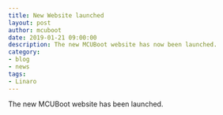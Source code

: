 ```yaml
---
title: New Website launched
layout: post
author: mcuboot
date: 2019-01-21 09:00:00
description: The new MCUBoot website has now been launched.
category: 
- blog
- news
tags:
- Linaro
---
```


The new MCUBoot website has been launched.